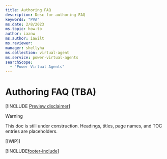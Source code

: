 ```yaml
---
title: Authoring FAQ
description: Desc for authoring FAQ
keywords: "PVA"
ms.date: 2/8/2023
ms.topic: how-to
author: iaanw
ms.author: iawilt
ms.reviewer: 
manager: shellyha
ms.collection: virtual-agent
ms.service: power-virtual-agents
searchScope:
  - "Power Virtual Agents"
---
```


# Authoring FAQ (TBA)

[!INCLUDE [Preview disclaimer](includes/cc-beta-prerelease-disclaimer.md)]

> [!WARNING]
>  
> This doc is still under construction. Headings, titles, page names, and TOC entries are placeholders.

[[WIP]]

[!INCLUDE[footer-include](includes/footer-banner.md)]